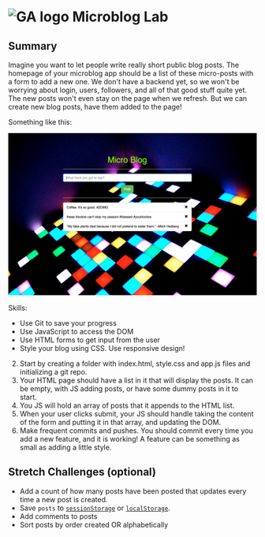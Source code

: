# ![GA logo](https://ga-dash.s3.amazonaws.com/production/assets/logo-9f88ae6c9c3871690e33280fcf557f33.png) Microblog Lab

## Summary

Imagine you want to let people write really short public blog posts. The homepage of your microblog app should be a list of these micro-posts with a form to add a new one. We don't have a backend yet, so we won't be worrying about login, users, followers, and all of that good stuff quite yet. The new posts won't even stay on the page when we refresh. But we can create new blog posts, have them added to the page!

Something like this:

![alt tag](https://github.com/sf-wdi-22-23/Project-0-Solution/blob/master/screen_shot.png)

Skills:

- Use Git to save your progress
- Use JavaScript to access the DOM
- Use HTML forms to get input from the user
- Style your blog using CSS. Use responsive design!

2. Start by creating a folder with index.html, style.css and app.js files and initializing a git repo.
3. Your HTML page should have a list in it that will display the posts. It can be empty, with JS adding posts, or have some dummy posts in it to start.
4. You JS will hold an array of posts that it appends to the HTML list.
5. When your user clicks submit, your JS should handle taking the content of the form and putting it in that array, and updating the DOM.
3. Make frequent commits and pushes. You should commit every time you add a new feature, and it is working! A feature can be something as small as adding a little style.

## Stretch Challenges (optional)

* Add a count of how many posts have been posted that updates every time a new post is created.
* Save `posts` to [`sessionStorage`](https://developer.mozilla.org/en-US/docs/Web/API/Window/sessionStorage) or [`localStorage`](https://developer.mozilla.org/en-US/docs/Web/API/Window/localStorage).
* Add comments to posts
* Sort posts by order created OR alphabetically
